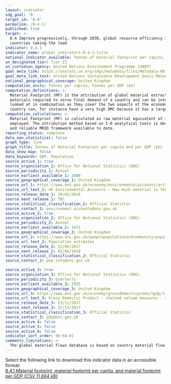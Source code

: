 ```yaml
---
layout: indicator
sdg_goal: '8'
target_id: '8.4'
permalink: /8-4-1/
published: true
target: >-
  8.4 Improve progressively, through 2030, global resource efficiency in consumption and production and endeavour to decouple economic growth from environmental degradation, in accordance with the 10‑Year Framework of Programmes on Sustainable Consumption and Production, with developed
  countries taking the lead
indicator: 8.4.1
indicator_name: global_indicators.8-4-1-title
national_indicator_available: Tonnes of material footprint per capita, and per GDP in million GBP (£)
un_designated_tier: Tier II
un_custodian_agency: United Nations Environment Programme (UNEP)
goal_meta_link: https://unstats.un.org/sdgs/metadata/files/Metadata-08-04-01.pdf 
goal_meta_link_text: United Nations Sustainable Development Goals Metadata (PDF 4.0 MB)
national_geographical_coverage: United Kingdom
computation_units: Tonnes per capita, Tonnes per GDP (£m)
computation_definitions: >-
  Material Footprint (MF) is the attribution of global material extraction to domestic final demand of a country. The total material footprint is the sum of the material footprint for biomass, fossil fuels, metal ores and non-metal ores. MF consumption reports the amount of primary
  materials required to serve final demand of a country and can be interpreted as an indicator for the material standard of living/level of capitalization of an economy. Per-capita MF describes the average material use for final demand. Domestic Material Consumption (DMC) and MF need to be
  looked at in combination as they cover the two aspects of the economy, production and consumption (See indicators 8.4.2 and 12.2.2). The DMC reports the actual amount of material in an economy, MF the virtual amount required across the whole supply chain to service final demand. A
  country can, for instance have a very high DMC because it has a large primary production sector for export or a very low DMC because it has outsourced most of the material intensive industrial process to other countries. The material footprint corrects for both phenomena.
computation_calculations: >-
  Material Footprint (MF) is calculated as raw material equivalent of imports (RMEIM) plus domestic extraction (DE) minus raw material equivalents of exports (RMEEX). For the attribution of the primary material needs of final demand a global, multi-regional input-output (MRIO) framework is
  employed. The attribution method based on I-O analytical tools is described in detail in Wiedmann et al. 2015. It is based on the EORA MRIO framework developed by the University of Sydney, Australia (Lenzen et al. 2013) which is an internationally well-established and the most detailed
  and reliable MRIO framework available to date.
reporting_status: complete
data_non_statistical: false
graph_type: line
graph_title: Tonnes of Material Footprint per capita and per GDP (£m)
data_show_map: false
data_keywords: GDP, Population
source_active_1: true
source_organisation_1: Office for National Statistics (ONS)
source_periodicity_1: Annual
source_earliest_available_1: 2000
source_geographical_coverage_1: United Kingdom
source_url_1: https://www.ons.gov.uk/economy/environmentalaccounts/articles/ukenvironmentalaccountshowmuchmaterialistheukconsuming/ukenvironmentalaccountshowmuchmaterialistheukconsuming
source_url_text_1: UK Environmental Accounts - How much material is the UK consuming?
source_release_date_1: 29/02/2016
source_next_release_1: TBC
source_statistical_classification_1: Official Statistic 
source_contact_1: environment.accounts@ons.gov.uk
source_active_2: true
source_organisation_2: Office for National Statistics (ONS)
source_periodicity_2: Annual
source_earliest_available_2: 1971
source_geographical_coverage_2: United Kingdom
source_url_2: https://www.ons.gov.uk/peoplepopulationandcommunity/populationandmigration/populationestimates
source_url_text_2: Population estimates
source_release_date_2: 22/06/2017
source_next_release_2: 01/06/2018
source_statistical_classification_2: Official Statistic 
source_contact_2: pop.info@ons.gov.uk 

source_active_3: true
source_organisation_3: Office for National Statistics (ONS)
source_periodicity_3: Quarterly
source_earliest_available_3: 1955
source_geographical_coverage_3: United Kingdom
source_url_3: https://www.ons.gov.uk/economy/grossdomesticproductgdp/timeseries/abmi/pn2
source_url_text_3: Gross Domestic Product - chained volume measures - Seasonally adjusted £m
source_release_date_3: 23/11/2017
source_next_release_3: 22/12/2017
source_statistical_classification_3: Official Statistic 
source_contact_3: gdp@ons.gov.uk
source_active_4: false
source_active_5: false
source_active_6: false
indicator_sort_order: 08-04-01
comments_limitations: >-
  The global material flows database is based on country material flow accounts from the European Union and Japan and estimated data for the rest of the world.  Data follows the UN specification for this indicator. This indicator has been identified in collaboration with topic experts.
---
```

Select the following link to download this indicator data in an accessible format:<br>[8.4.1 Material footprint, material footprint per capita, and material footprint per GDP (CSV 11.684 kB)](https://sustainabledevelopment-uk.github.io/sdg-data/data/8-4-1.csv)